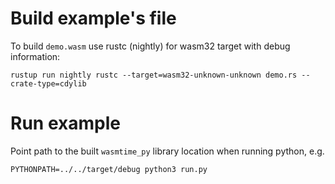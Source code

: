 # Build example's file

To build `demo.wasm` use rustc (nightly) for wasm32 target with debug information:

```
rustup run nightly rustc --target=wasm32-unknown-unknown demo.rs --crate-type=cdylib
```

# Run example

Point path to the built `wasmtime_py` library location when running python, e.g.

```
PYTHONPATH=../../target/debug python3 run.py
```
